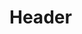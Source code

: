 <!-- TITLE: Software Development -->
<!-- SUBTITLE: A quick summary of Software Development -->

# Header